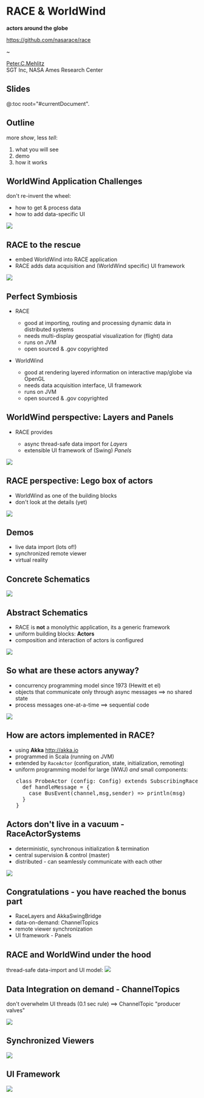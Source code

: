 # RACE & WorldWind
**actors around the globe**


<https://github.com/nasarace/race>

~

<a href="https://ti.arc.nasa.gov/profile/pcmehlitz/" rel="author">Peter.C.Mehlitz</a><br/>
SGT Inc, NASA Ames Research Center


## Slides
@:toc root="#currentDocument".

## Outline
more *show*, less *tell*:

1. what you will see
2. demo
3. how it works


## WorldWind Application Challenges
don't re-invent the wheel:

* how to get & process data
* how to add data-specific UI

<img src="../images/geo-app.svg" class="center scale60">


## RACE to the rescue
* embed WorldWind into RACE application
* RACE adds data acquisition and (WorldWind specific) UI framework

<img src="../images/geo-race.svg" class="center scale70">


## Perfect Symbiosis

* RACE
    - good at importing, routing and processing dynamic data in distributed systems
    - needs multi-display geospatial visualization for (flight) data
    - runs on JVM
    - open sourced & .gov copyrighted

* WorldWind
    - good at rendering layered information on interactive map/globe via OpenGL
    - needs data acquisition interface, UI framework
    - runs on JVM
    - open sourced & .gov copyrighted


## WorldWind perspective: Layers and Panels

* RACE provides

    - async thread-safe data import for *Layers*
    - extensible UI framework of (Swing) *Panels*

<img src="../images/race-ww.svg" class="center scale60">


## RACE perspective: Lego box of actors
* WorldWind as one of the building blocks
* don't look at the details (yet)

<img src="../images/swim-sbs-all-ww.svg" class="center scale65">


## Demos
* live data import (lots of!)
* synchronized remote viewer
* virtual reality


## Concrete Schematics
<img src="../images/swim-sbs-all-ww.svg" class="center scale85">


## Abstract Schematics
* RACE is **not** a monolythic application, its a generic framework
* uniform building blocks: **Actors**
* composition and interaction of actors is configured


<img src="../images/race-dataflow.svg" class="center scale55">


## So what are these actors anyway?

* concurrency programming model since 1973 (Hewitt et el)
* objects that communicate only through async messages ⟹ no shared state
* process messages one-at-a-time ⟹ sequential code

<img src="../images/actor.svg" class="center scale55">


## How are actors implemented in RACE?
* using **Akka** <http://akka.io>
* programmed in Scala (running on JVM)
* extended by `RaceActor` (configuration, state, initialization, remoting)
* uniform programming model for large (WWJ) *and* small components:

<pre>
   class ProbeActor (config: Config) extends SubscribingRaceActor {
     def handleMessage = {
       case BusEvent(channel,msg,sender) => println(msg)
     }
   }
</pre>

## Actors don't live in a vacuum - RaceActorSystems
* deterministic, synchronous initialization & termination
* central supervision & control (master)
* distributed - can seamlessly communicate with each other

<img src="../images/race-overview-2.svg" class="center scale60">


## Congratulations - you have reached the bonus part
* RaceLayers and AkkaSwingBridge
* data-on-demand: ChannelTopics
* remote viewer synchronization
* UI framework - Panels

## RACE and WorldWind under the hood
thread-safe data-import and UI model:
<img src="../images/race-viewer.svg" class="center scale80">

## Data Integration on demand - ChannelTopics
don't overwhelm UI threads (0.1 sec rule) ⟹ ChannelTopic "producer valves"

<img src="../images/race-channeltopics.svg" class="center scale75">

## Synchronized Viewers
<img src="../images/raceviewer-sync.svg" class="center scale85">

## UI Framework
<img src="../images/race-panels.svg" class="center scale85">